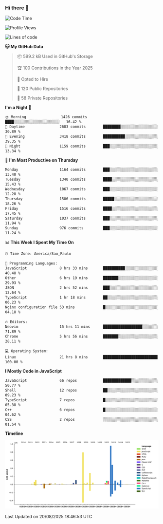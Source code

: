 ### Hi there 👋

<!--START_SECTION:waka-->
![Code Time](http://img.shields.io/badge/Code%20Time-7%2C358%20hrs%208%20mins-blue)

![Profile Views](http://img.shields.io/badge/Profile%20Views-0-blue)

![Lines of code](https://img.shields.io/badge/From%20Hello%20World%20I%27ve%20Written-3.6%20million%20lines%20of%20code-blue)

**🐱 My GitHub Data** 

> 📦 599.2 kB Used in GitHub's Storage 
 > 
> 🏆 100 Contributions in the Year 2025
 > 
> 💼 Opted to Hire
 > 
> 📜 120 Public Repositories 
 > 
> 🔑 58 Private Repositories 
 > 
**I'm a Night 🦉** 

```text
🌞 Morning                1426 commits        ████░░░░░░░░░░░░░░░░░░░░░   16.42 % 
🌆 Daytime                2683 commits        ████████░░░░░░░░░░░░░░░░░   30.89 % 
🌃 Evening                3418 commits        ██████████░░░░░░░░░░░░░░░   39.35 % 
🌙 Night                  1159 commits        ███░░░░░░░░░░░░░░░░░░░░░░   13.34 % 
```
📅 **I'm Most Productive on Thursday** 

```text
Monday                   1164 commits        ███░░░░░░░░░░░░░░░░░░░░░░   13.40 % 
Tuesday                  1340 commits        ████░░░░░░░░░░░░░░░░░░░░░   15.43 % 
Wednesday                1067 commits        ███░░░░░░░░░░░░░░░░░░░░░░   12.28 % 
Thursday                 1586 commits        █████░░░░░░░░░░░░░░░░░░░░   18.26 % 
Friday                   1516 commits        ████░░░░░░░░░░░░░░░░░░░░░   17.45 % 
Saturday                 1037 commits        ███░░░░░░░░░░░░░░░░░░░░░░   11.94 % 
Sunday                   976 commits         ███░░░░░░░░░░░░░░░░░░░░░░   11.24 % 
```


📊 **This Week I Spent My Time On** 

```text
🕑︎ Time Zone: America/Sao_Paulo

💬 Programming Languages: 
JavaScript               8 hrs 33 mins       ██████████░░░░░░░░░░░░░░░   40.48 % 
Other                    6 hrs 19 mins       ███████░░░░░░░░░░░░░░░░░░   29.93 % 
JSON                     2 hrs 52 mins       ███░░░░░░░░░░░░░░░░░░░░░░   13.64 % 
TypeScript               1 hr 18 mins        ██░░░░░░░░░░░░░░░░░░░░░░░   06.23 % 
Nginx configuration file 53 mins             █░░░░░░░░░░░░░░░░░░░░░░░░   04.18 % 

🔥 Editors: 
Neovim                   15 hrs 11 mins      ██████████████████░░░░░░░   71.89 % 
Chrome                   5 hrs 56 mins       ███████░░░░░░░░░░░░░░░░░░   28.11 % 

💻 Operating System: 
Linux                    21 hrs 8 mins       █████████████████████████   100.00 % 
```

**I Mostly Code in JavaScript** 

```text
JavaScript               66 repos            █████████████░░░░░░░░░░░░   50.77 % 
Shell                    12 repos            ██░░░░░░░░░░░░░░░░░░░░░░░   09.23 % 
TypeScript               7 repos             █░░░░░░░░░░░░░░░░░░░░░░░░   05.38 % 
C++                      6 repos             █░░░░░░░░░░░░░░░░░░░░░░░░   04.62 % 
CSS                      2 repos             ░░░░░░░░░░░░░░░░░░░░░░░░░   01.54 % 
```



**Timeline**

![Lines of Code chart](https://raw.githubusercontent.com/jampow/jampow/master/assets/bar_graph.png)


 Last Updated on 20/08/2025 18:46:53 UTC
<!--END_SECTION:waka-->
